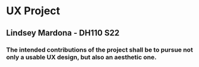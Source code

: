 # UX Project
## Lindsey Mardona - DH110 S22
### The intended contributions of the project shall be to pursue not only a usable UX design, but also an aesthetic one.
